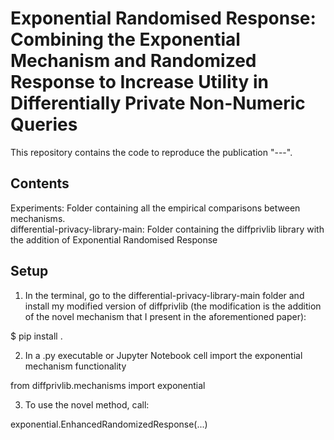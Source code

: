 # Exponential Randomised Response: Combining the Exponential Mechanism and Randomized Response to Increase Utility in Differentially Private Non-Numeric Queries

This repository contains the code to reproduce the publication "---".

## Contents

Experiments: Folder containing all the empirical comparisons between mechanisms.  
differential-privacy-library-main: Folder containing the diffprivlib library with the addition of Exponential Randomised Response

## Setup

1) In the terminal, go to the differential-privacy-library-main folder and install my modified version of diffprivlib (the modification is the addition of the novel mechanism that I present in the aforementioned paper):

$ pip install .

2) In a .py executable or Jupyter Notebook cell import the exponential mechanism functionality

from diffprivlib.mechanisms import exponential

3) To use the novel method, call:

 exponential.EnhancedRandomizedResponse(...)